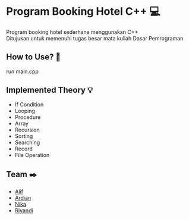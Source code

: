 # Program Booking Hotel C++ :computer:
Program booking hotel sederhana menggunakan C++ <br>
Ditujukan untuk memenuhi tugas besar mata kuliah Dasar Pemrograman

## How to Use? :memo:
run main.cpp

## Implemented Theory :bulb:
- If Condition
- Looping
- Procedure
- Array
- Recursion
- Sorting
- Searching
- Record
- File Operation

## Team :black_nib:
- [Alif](https://www.instagram.com/frappuccinogaze/)
- [Ardian](https://www.instagram.com/not_ardian_hilman/)
- [Nika](https://www.instagram.com/nikaaqisty/)
- [Riyandi](https://github.com/riyandifirman)
